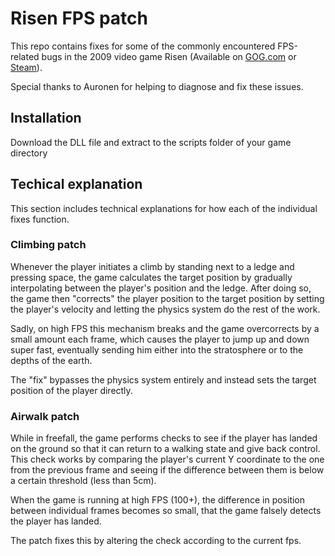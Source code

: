 
# Risen FPS patch

This repo contains fixes for some of the commonly encountered FPS-related bugs in the 2009 video game Risen (Available on [GOG.com](https://www.gog.com/en/game/risen) or [Steam](https://store.steampowered.com/app/40300/Risen/?l=czech)).

Special thanks to Auronen for helping to diagnose and fix these issues.

## Installation

Download the DLL file and extract to the scripts folder of your game directory

## Techical explanation

This section includes technical explanations for how each of the individual fixes function.

### Climbing patch

Whenever the player initiates a climb by standing next to a ledge and pressing space, the game calculates the target position by gradually interpolating between the player's position and the ledge. After doing so, the game then "corrects" the player position to the target position by setting the player's velocity and letting the physics system do the rest of the work.

Sadly, on high FPS this mechanism breaks and the game overcorrects by a small amount each frame, which causes the player to jump up and down super fast, eventually sending him either into the stratosphere or to the depths of the earth.

The "fix" bypasses the physics system entirely and instead sets the target position of the player directly.

### Airwalk patch

While in freefall, the game performs checks to see if the player has landed on the ground so that it can return to a walking state and give back control. This check works by comparing the player's current Y coordinate to the one from the previous frame and seeing if the difference between them is below a certain threshold (less than 5cm). 

When the game is running at high FPS (100+), the difference in position between individual frames becomes so small, that the game falsely detects the player has landed.

The patch fixes this by altering the check according to the current fps.
